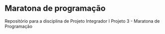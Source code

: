 ## <span style="font-size: larger;">Maratona de programação</span>
Repositório para a disciplina de Projeto Integrador I
Projeto 3 - Maratona de Programação
